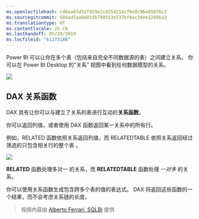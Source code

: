 ```yaml
---
ms.openlocfilehash: cd6ea6fd52f929e2cd254214cf0e8c96e858f6c2
ms.sourcegitcommit: 60dad5aa0d85db790553e537bf8ac34ee3289ba3
ms.translationtype: HT
ms.contentlocale: zh-CN
ms.lasthandoff: 05/29/2019
ms.locfileid: "61273188"
---
```

Power BI 可以让你在多个表（包括来自完全不同数据源的表）之间建立关系。 你可以在 Power BI Desktop 的“关系”  视图中看到任何数据模型的关系。

![](media/7-5-table-relationships-and-dax/dax-relationships_1.png)

## <a name="dax-relational-functions"></a>DAX 关系函数
DAX 具有让你可以与建立了关系的表进行互动的**关系函数**。

你可以返回列值，或者使用 DAX 函数返回某一关系中的所有行。

例如，RELATED 函数依照关系返回列值，而 RELATEDTABLE 依照关系返回经过筛选的只包含相关行的整个表   。

![](media/7-5-table-relationships-and-dax/dax-relationships_2.png)

**RELATED** 函数处理多对一  的关系，而 **RELATEDTABLE** 函数处理 *一对多* 的关系。

你可以使用关系函数生成包含跨多个表的值的表达式。 DAX 将返回这些函数的一个结果，而不会考虑关系链的长度。

> 视频内容由 [Alberto Ferrari, SQLBI](http://www.sqlbi.com/learning-dax) 提供
> 
> 

